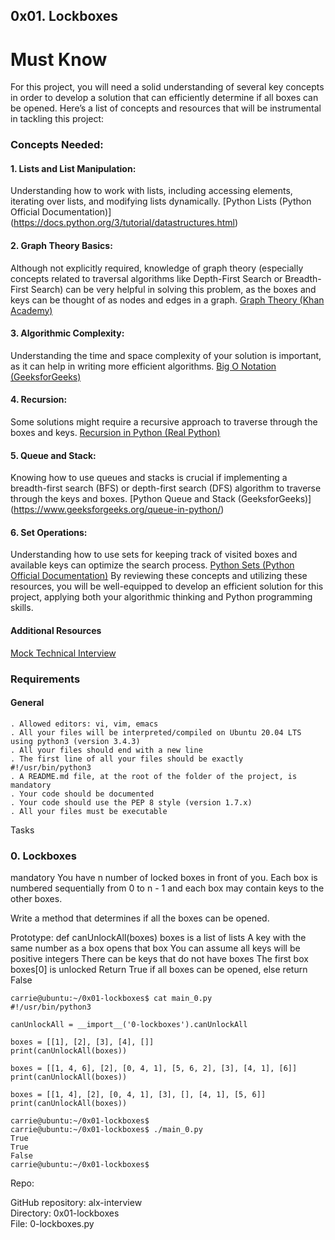 ## 0x01. Lockboxes
# Must Know
For this project, you will need a solid understanding of several key concepts in order to develop a solution that can efficiently determine if all boxes can be opened. Here’s a list of concepts and resources that will be instrumental in tackling this project:

### Concepts Needed:
#### 1. Lists and List Manipulation:

Understanding how to work with lists, including accessing elements, iterating over lists, and modifying lists dynamically.
[Python Lists (Python Official Documentation)] (https://docs.python.org/3/tutorial/datastructures.html)
#### 2. Graph Theory Basics:

Although not explicitly required, knowledge of graph theory (especially concepts related to traversal algorithms like Depth-First Search or Breadth-First Search) can be very helpful in solving this problem, as the boxes and keys can be thought of as nodes and edges in a graph.
[Graph Theory (Khan Academy)](https://intranet.alxswe.com/rltoken/eVcYI8g-6nF0Na46xnRdhw)
#### 3. Algorithmic Complexity:

Understanding the time and space complexity of your solution is important, as it can help in writing more efficient algorithms.
[Big O Notation (GeeksforGeeks)](https://www.geeksforgeeks.org/asymptotic-notation-and-analysis-based-on-input-size-of-algorithms/)
#### 4. Recursion:

Some solutions might require a recursive approach to traverse through the boxes and keys.
[Recursion in Python (Real Python)](https://realpython.com/python-recursion/)
#### 5. Queue and Stack:

Knowing how to use queues and stacks is crucial if implementing a breadth-first search (BFS) or depth-first search (DFS) algorithm to traverse through the keys and boxes.
[Python Queue and Stack (GeeksforGeeks)] (https://www.geeksforgeeks.org/queue-in-python/)
#### 6. Set Operations:

Understanding how to use sets for keeping track of visited boxes and available keys can optimize the search process.
[Python Sets (Python Official Documentation)](https://docs.python.org/3/tutorial/datastructures.html#sets)
By reviewing these concepts and utilizing these resources, you will be well-equipped to develop an efficient solution for this project, applying both your algorithmic thinking and Python programming skills.

#### Additional Resources
[Mock Technical Interview](https://www.youtube.com/watch?v=V8DGdPkBBxg&ab_channel=JaneStreet)
### Requirements
#### General
    . Allowed editors: vi, vim, emacs
    . All your files will be interpreted/compiled on Ubuntu 20.04 LTS using python3 (version 3.4.3)
    . All your files should end with a new line
    . The first line of all your files should be exactly #!/usr/bin/python3
    . A README.md file, at the root of the folder of the project, is mandatory
    . Your code should be documented
    . Your code should use the PEP 8 style (version 1.7.x)
    . All your files must be executable
Tasks
### 0. Lockboxes
mandatory
You have n number of locked boxes in front of you. Each box is numbered sequentially from 0 to n - 1 and each box may contain keys to the other boxes.

Write a method that determines if all the boxes can be opened.

Prototype: def canUnlockAll(boxes)
boxes is a list of lists
A key with the same number as a box opens that box
You can assume all keys will be positive integers
There can be keys that do not have boxes
The first box boxes[0] is unlocked
Return True if all boxes can be opened, else return False

    carrie@ubuntu:~/0x01-lockboxes$ cat main_0.py
    #!/usr/bin/python3

    canUnlockAll = __import__('0-lockboxes').canUnlockAll

    boxes = [[1], [2], [3], [4], []]
    print(canUnlockAll(boxes))

    boxes = [[1, 4, 6], [2], [0, 4, 1], [5, 6, 2], [3], [4, 1], [6]]
    print(canUnlockAll(boxes))

    boxes = [[1, 4], [2], [0, 4, 1], [3], [], [4, 1], [5, 6]]
    print(canUnlockAll(boxes))

    carrie@ubuntu:~/0x01-lockboxes$
    carrie@ubuntu:~/0x01-lockboxes$ ./main_0.py
    True
    True
    False
    carrie@ubuntu:~/0x01-lockboxes$

Repo: <br>

GitHub repository: alx-interview <br>
Directory: 0x01-lockboxes <br>
File: 0-lockboxes.py <br>